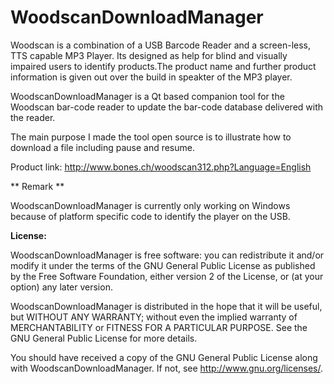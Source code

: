 WoodscanDownloadManager
=======================

Woodscan is a combination of a USB Barcode Reader and a screen-less, TTS capable MP3 Player. Its designed as help for blind and visually impaired users to identify products.The product name and further product information is given out over the build in speakter of the MP3 player.

WoodscanDownloadManager is a Qt based companion tool for the Woodscan bar-code reader to update the bar-code database delivered with the reader.

The main purpose I made the tool open source is to illustrate how to download a file including pause and resume.

Product link:
  http://www.bones.ch/woodscan312.php?Language=English

** Remark **

WoodscanDownloadManager is currently only working on Windows because of platform specific code to identify the player on the USB.

**License:**

WoodscanDownloadManager is free software: you can redistribute it and/or modify it under the terms of the GNU General Public License as published by the Free Software Foundation, either version 2 of the License, or (at your option) any later version.

WoodscanDownloadManager is distributed in the hope that it will be useful, but WITHOUT ANY WARRANTY; without even the implied warranty of MERCHANTABILITY or FITNESS FOR A PARTICULAR PURPOSE.  See the GNU General Public License for more details.

You should have received a copy of the GNU General Public License along with WoodscanDownloadManager. If not, see <http://www.gnu.org/licenses/>.
